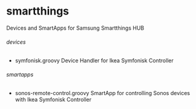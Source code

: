 # smartthings

Devices and SmartApps for Samsung Smartthings HUB

###### devices
- symfonisk.groovy
  Device Handler for Ikea Symfonisk Controller
  
###### smartapps
- sonos-remote-control.groovy
  SmartApp for controlling Sonos devices with Ikea Symfonisk Controller
